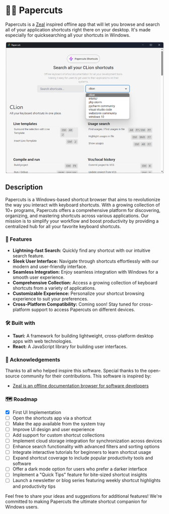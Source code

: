 # 🧑‍🚀 Papercuts

Papercuts is a [Zeal](https://zealdocs.org/) inspired offline app that will let you browse and search all of your application shortcuts right there on your desktop. It's made especially for quicksearching all your shortcuts in Windows.

<p align="center">
  <img style="width: 500px" src="./data/showcase.png" alt="Papercut Showcase"/>
</p>

## Description

Papercuts is a Windows-based shortcut browser that aims to revolutionize the way you interact with keyboard shortcuts. With a growing collection of 10+ programs, Papercuts offers a comprehensive platform for discovering, organizing, and mastering shortcuts across various applications. Our mission is to simplify your workflow and boost productivity by providing a centralized hub for all your favorite keyboard shortcuts.

### 🎁 Features

- **Lightning-fast Search:** Quickly find any shortcut with our intuitive search feature.
- **Sleek User Interface:** Navigate through shortcuts effortlessly with our modern and user-friendly interface.
- **Seamless Integration:** Enjoy seamless integration with Windows for a smooth user experience.
- **Comprehensive Collection:** Access a growing collection of keyboard shortcuts from a variety of applications.
- **Customizable Experience:** Personalize your shortcut browsing experience to suit your preferences.
- **Cross-Platform Compatibility:** Coming soon! Stay tuned for cross-platform support to access Papercuts on different devices.

### 🛠️ Built with

- **Tauri:** A framework for building lightweight, cross-platform desktop apps with web technologies.
- **React:** A JavaScript library for building user interfaces.

### 👏 Acknowledgements

Thanks to all who helped inspire this software. Special thanks to the open-source community for their contributions.
This software is inspired by:

- [Zeal is an offline documentation browser for software developers](https://zealdocs.org/)

### 🗺️ Roadmap

- [x] First UI Implementation
- [ ] Open the shortcuts app via a shortcut
- [ ] Make the app available from the system tray
- [ ] Improve UI design and user experience
- [ ] Add support for custom shortcut collections
- [ ] Implement cloud storage integration for synchronization across devices
- [ ] Enhance search functionality with advanced filters and sorting options
- [ ] Integrate interactive tutorials for beginners to learn shortcut usage
- [ ] Expand shortcut coverage to include popular productivity tools and software
- [ ] Offer a dark mode option for users who prefer a darker interface
- [ ] Implement a "Quick Tips" feature for bite-sized shortcut insights
- [ ] Launch a newsletter or blog series featuring weekly shortcut highlights and productivity tips

Feel free to share your ideas and suggestions for additional features! We're committed to making Papercuts the ultimate shortcut companion for Windows users.
